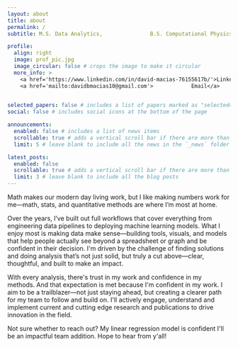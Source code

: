 ```yaml
---
layout: about
title: about
permalink: /
subtitle: M.S. Data Analytics,               B.S. Computational Physics 

profile:
  align: right
  image: prof_pic.jpg
  image_circular: false # crops the image to make it circular
  more_info: >
    <a href='https://www.linkedin.com/in/david-macias-76155617b/'>Linkedin</a>
    <a href='mailto:davidbmacias10@gmail.com'>            Email</a>
    

selected_papers: false # includes a list of papers marked as "selected={true}"
social: false # includes social icons at the bottom of the page

announcements:
  enabled: false # includes a list of news items
  scrollable: true # adds a vertical scroll bar if there are more than 3 news items
  limit: 5 # leave blank to include all the news in the `_news` folder

latest_posts:
  enabled: false
  scrollable: true # adds a vertical scroll bar if there are more than 3 new posts items
  limit: 3 # leave blank to include all the blog posts
---
```


Math makes our modern day living work, but I like making numbers work for me—math, stats, and quantitative methods are where I’m most at home. 

Over the years, I’ve built out full workflows that cover everything from engineering data pipelines to deploying machine learning models. What I enjoy most is making data make sense—building tools, visuals, and models that help people actually see beyond a spreadsheet or graph and be confident in their decision. I'm driven by the challenge of finding solutions and doing analysis that’s not just solid, but truly a cut above—clear, thoughtful, and built to make an impact.

With every analysis, there's trust in my work and confidence in my methods. And that expectation is met because I'm confident in my work. I aim to be a trailblazer—not just staying ahead, but creating a clearer path for my team to follow and build on. I'll actively engage, understand and implement current and cutting edge research and publications to drive innovation in the field. 

Not sure whether to reach out? My linear regression model is confident I'll be an impactful team addition. Hope to hear from y'all!
